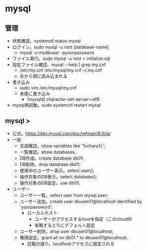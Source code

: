 # mysql

## 管理

- 状態確認。systemctl status mysql
- ログイン。sudo mysql -u root [database-name]
  - mysql -u mydbuser -pyourpassword
- ファイル実行。sudo mysql -u root < initialize.sql 
- 設定ファイル確認。mysql --help | grep my.cnf
  - /etc/my.cnf /etc/mysql/my.cnf ~/.my.cnf
  - 左から順に読み込まれる
- 書き込み
  - sudo vim /etc/mysql/my.cnf
  - 末尾に書き込み
    - [mysqld]
      character-set-server=utf8
- mysql再起動。sudo systemctl restart mysql


## mysql >
- 公式。https://dev.mysql.com/doc/refman/8.0/ja/
- 一般
  - 言語確認。show variables like '%chara%';
  - 一覧確認。show databases;
  - DB作成。create database db01;
  - DB削除。drop database db01;
  - 使用中のユーザー表示。select user();
  - 操作対象のDB表示。select database();
  - 操作対象のDB設定。use db01;
- ユーザー
  - ユーザー一覧。select user from mysql.user;
  - ユーザー追加。create user dbuser01@localhost identified by 'yourpassword';
    - ローカルホスト
      - ユーザーがアクセスするhostを指定（このcloud9)
      - 省略すると%にデフォルト設定
  - ユーザー削除。drop user dbuser01@localhost;
  - 権限設定。grant all on db01.* to dbuser01@localhost;
    - 記載の通り。localhostアクセスに限定される
